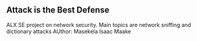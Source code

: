 ## Attack is the Best Defense
ALX SE project on network security. Main topics are network sniffing and dictionary attacks
AUthor: Masekela Isaac Maake
